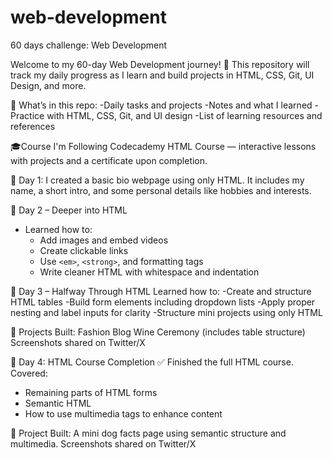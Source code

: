 # web-development
60 days challenge: Web Development

Welcome to my 60-day Web Development journey! 🚀
This repository will track my daily progress as I learn and build projects in HTML, CSS, Git, UI Design, and more.

📁 What’s in this repo:
-Daily tasks and projects
-Notes and what I learned
-Practice with HTML, CSS, Git, and UI design
-List of learning resources and references

🎓Course I'm Following
Codecademy HTML Course — interactive lessons with projects and a certificate upon completion.

 📅 Day 1:
I created a basic bio webpage using only HTML.
It includes my name, a short intro, and some personal details like hobbies and interests. 


📅 Day 2 – Deeper into HTML
- Learned how to:
  - Add images and embed videos
  - Create clickable links
  - Use `<em>`, `<strong>`, and formatting tags
  - Write cleaner HTML with whitespace and indentation


📅 Day 3 – Halfway Through HTML
Learned how to:
-Create and structure HTML tables
-Build form elements including dropdown lists
-Apply proper nesting and label inputs for clarity
-Structure mini projects using only HTML

📌 Projects Built:
Fashion Blog
Wine Ceremony (includes table structure)
Screenshots shared on Twitter/X


📅 Day 4: HTML Course Completion 
  ✅ Finished the full HTML course.
  Covered:
  - Remaining parts of HTML forms
  - Semantic HTML
  - How to use multimedia tags to enhance content

📌 Project Built:
A mini dog facts page using semantic structure and multimedia.
Screenshots shared on Twitter/X